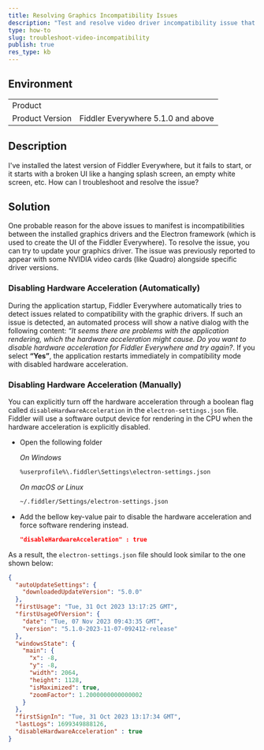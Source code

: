 ```yaml
---
title: Resolving Graphics Incompatibility Issues
description: "Test and resolve video driver incompatibility issue that prevent the proper startup of Fiddler Everywhere."
type: how-to
slug: troubleshoot-video-incompatibility
publish: true
res_type: kb
---
```


## Environment

|   |   |
|---|---|
| Product   |
| Product Version | Fiddler Everywhere 5.1.0 and above  |

## Description

I've installed the latest version of Fiddler Everywhere, but it fails to start, or it starts with a broken UI like a hanging splash screen, an empty white screen, etc. How can I troubleshoot and resolve the issue?

## Solution

One probable reason for the above issues to manifest is incompatibilities between the installed graphics drivers and the Electron framework (which is used to create the UI of the Fiddler Everywhere). To resolve the issue, you can try to update your graphics driver. The issue was previously reported to appear with some NVIDIA video cards (like Quadro) alongside specific driver versions.

### Disabling Hardware Acceleration (Automatically)

During the application startup, Fiddler Everywhere automatically tries to detect issues related to compatibility with the graphic drivers. If such an issue is detected, an automated process will show a native dialog with the following content: _“It seems there are problems with the application rendering, which the hardware acceleration might cause. Do you want to disable hardware acceleration for Fiddler Everywhere and try again?_. If you select **“Yes”**, the application restarts immediately in compatibility mode with disabled hardware acceleration.

### Disabling Hardware Acceleration (Manually)

You can explicitly turn off the hardware acceleration through a boolean flag called `disableHardwareAcceleration` in the `electron-settings.json` file. Fiddler will use a software output device for rendering in the CPU when the hardware acceleration is explicitly disabled.

- Open the following folder 

  _On Windows_
  ```bash
  %userprofile%\.fiddler\Settings\electron-settings.json
  ```

  _On macOS or Linux_
  ```bash
  ~/.fiddler/Settings/electron-settings.json
  ```

- Add the bellow key-value pair to disable the hardware acceleration and force software rendering instead.
    ```JSON
    "disableHardwareAcceleration" : true
    ```

As a result, the `electron-settings.json` file should look similar to the one shown below:
```JSON
{
  "autoUpdateSettings": {
    "downloadedUpdateVersion": "5.0.0"
  },
  "firstUsage": "Tue, 31 Oct 2023 13:17:25 GMT",
  "firstUsageOfVersion": {
    "date": "Tue, 07 Nov 2023 09:43:35 GMT",
    "version": "5.1.0-2023-11-07-092412-release"
  },
  "windowsState": {
    "main": {
      "x": -8,
      "y": -8,
      "width": 2064,
      "height": 1128,
      "isMaximized": true,
      "zoomFactor": 1.2000000000000002
    }
  },
  "firstSignIn": "Tue, 31 Oct 2023 13:17:34 GMT",
  "lastLogs": 1699349888126,
  "disableHardwareAcceleration" : true
}
```